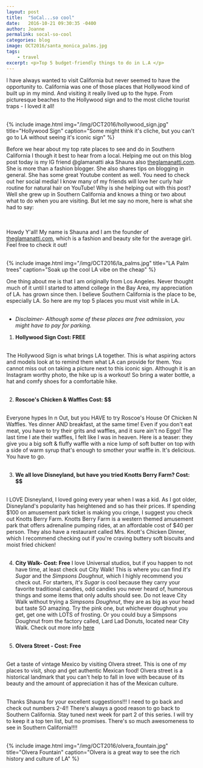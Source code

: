 ```yaml
---
layout: post
title:  "SoCal...so cool"
date:   2016-10-21 09:30:35 -0400
author: Joanne
permalink: socal-so-cool
categories: blog
image: OCT2016/santa_monica_palms.jpg
tags:
    - travel
excerpt: <p>Top 5 budget-friendly things to do in L.A </p>
---
```


I have always wanted to visit California but never seemed to have the opportunity to.  California was one of those places that Hollywood kind of built up in my mind.  And visiting it really lived up to the hype.  From picturesque beaches to the Hollywood sign and to the most cliche tourist traps - I loved it all!
<br><br>

{% include image.html
            img="/img/OCT2016/hollywood_sign.jpg"
            title="Hollywood Sign"
            caption="Some might think it's cliche, but you can't go to LA without seeing it's iconic sign" %}

Before we hear about my top rate places to see and do in Southern California I though it best to hear from a local. Helping me out on this blog post today is my IG friend @glamanatti aka Shauna also [theglamanatti.com](http://www.theglamanatti.com). She is more than a fashion blogger. She also shares tips on blogging in general. She has some great Youtube content as well. You need to check out her social media! I know many of my friends will love her curly hair routine for natural hair on YouTube! Why is she helping out with this post? Well she grew up in Southern California and knows a thing or two about what to do when you are visiting. But let me say no more, here is what she had to say:  
<br><br>

Howdy Y'all! My name is Shauna and I am the founder of [theglamanatti.com](http://www.theglamanatti.com), which is a fashion and beauty site for the average girl. Feel free to check it out!
<br><br>

{% include image.html
            img="/img/OCT2016/la_palms.jpg"
            title="LA Palm trees"
            caption="Soak up the cool LA vibe on the cheap" %}

One thing about me is that I am originally from Los Angeles. Never thought much of it until I started to attend college in the Bay Area, my appreciation of LA. has grown since then. I believe Southern California is the place to be, especially LA. So here are my top 5 places you must visit while in LA.
<br><br>

* *Disclaimer- Although some of these places are free admission, you might have to pay for parking.*

1. **Hollywood Sign Cost: FREE**
<br>
The Hollywood Sign is what brings LA together. This is what aspiring actors and models look at to remind them what LA can provide for them. You cannot miss out on taking a picture next to this iconic sign. Although it is an Instagram worthy photo, the hike up is a workout! So bring a water bottle, a hat and comfy shoes for a comfortable hike.
<br><br>

2. **Roscoe's Chicken & Waffles Cost: $$**
<br>
Everyone hypes In n Out, but  you HAVE to try Roscoe's House Of Chicken N Waffles. Yes dinner AND breakfast, at the same time! Even if you don't eat meat, you have to try their grits and waffles, and it sure ain't no Eggo! The last time I ate their waffles, I felt like I was in heaven. Here is a teaser: they give you a big soft & fluffy waffle with a nice lump of soft butter on top with a side of warm syrup that's enough to smother your waffle in. It's delicious. You have to go.
<br><br>

3. **We all love Disneyland, but have you tried Knotts Berry Farm? Cost: $$**
<br>
I LOVE Disneyland, I loved going every year when I was a kid. As I got older, Disneyland's popularity has heightened and so has their prices. If spending  $100 on amusement park ticket is making you cringe, I suggest you check out Knotts Berry Farm. Knotts Berry Farm is a western themed amusement park that offers  adrenaline pumping rides, at an affordable cost of $40 per person. They also have a restaurant  called Mrs. Knott's Chicken Dinner, which I recommend checking out if you're craving buttery soft biscuits and moist fried chicken!
<br><br>

4. **City Walk- Cost: Free**
I love Universal studios, but if you happen to not have time, at least check out City Walk! This is where you can find *It's Sugar* and the *Simpsons Doughnut*, which I highly recommend you check out. For starters, *It's Sugar* is cool because they carry your favorite traditional candies,  odd candies you never heard of, humorous things and some items that only adults should see. Do not leave City Walk without trying a *Simpsons Doughnut*, they are as big as your head but taste SO amazing. Try the pink one, but whichever doughnut you get, get one with LOTS of frosting. Or you could buy a Simpsons Doughnut from the factory called, Lard Lad Donuts, located near City Walk. Check out more info [here](https://www.yelp.com/biz/lard-lad-donuts-universal-city-2)
<br><br>

5. **Olvera Street - Cost: Free**
<br>
Get a taste of vintage Mexico by visiting Olvera street. This is one of my places to visit,  shop and get authentic Mexican food! Olvera street is a historical landmark that you can't help to fall in love with because of its beauty and the amount of appreciation it has of the Mexican culture.
<br><br>

Thanks Shauna for your excellent suggestions!!! I need to go back and check out numbers 2-4!! There's always a good reason to go back to Southern California.  Stay tuned next week for part 2 of this series.  I will try to keep it a top ten list, but no promises. There's so much awesomeness to see in Southern California!!!!
<br><br>

{% include image.html
            img="/img/OCT2016/olvera_fountain.jpg"
            title="Olvera Fountain"
            caption="Olvera is a great way to see the rich history and culture of LA" %}
